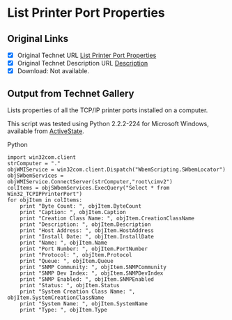 # List Printer Port Properties

## Original Links

- [x] Original Technet URL [List Printer Port Properties](https://gallery.technet.microsoft.com/cee4b0b7-cd8d-43d3-ab1f-be6bce085469)
- [x] Original Technet Description URL [Description](https://gallery.technet.microsoft.com/cee4b0b7-cd8d-43d3-ab1f-be6bce085469/description)
- [x] Download: Not available.

## Output from Technet Gallery

Lists properties of all the TCP/IP printer ports installed on a computer.

This script was tested using Python 2.2.2-224 for Microsoft Windows, available from [ActiveState](http://www.activestate.com).

Python

```
import win32com.client
strComputer = "."
objWMIService = win32com.client.Dispatch("WbemScripting.SWbemLocator")
objSWbemServices = objWMIService.ConnectServer(strComputer,"root\cimv2")
colItems = objSWbemServices.ExecQuery("Select * from Win32_TCPIPPrinterPort")
for objItem in colItems:
    print "Byte Count: ", objItem.ByteCount
    print "Caption: ", objItem.Caption
    print "Creation Class Name: ", objItem.CreationClassName
    print "Description: ", objItem.Description
    print "Host Address: ", objItem.HostAddress
    print "Install Date: ", objItem.InstallDate
    print "Name: ", objItem.Name
    print "Port Number: ", objItem.PortNumber
    print "Protocol: ", objItem.Protocol
    print "Queue: ", objItem.Queue
    print "SNMP Community: ", objItem.SNMPCommunity
    print "SNMP Dev Index: ", objItem.SNMPDevIndex
    print "SNMP Enabled: ", objItem.SNMPEnabled
    print "Status: ", objItem.Status
    print "System Creation Class Name: ", objItem.SystemCreationClassName
    print "System Name: ", objItem.SystemName
    print "Type: ", objItem.Type
```

